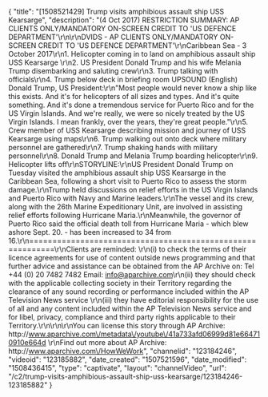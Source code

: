 {
    "title": "[1508521429] Trump visits amphibious assault ship USS Kearsarge",
    "description": "(4 Oct 2017) RESTRICTION SUMMARY: AP CLIENTS ONLY\/MANDATORY ON-SCREEN CREDIT TO 'US DEFENCE DEPARTMENT'\r\n\r\nDVIDS - AP CLIENTS ONLY\/MANDATORY ON-SCREEN CREDIT TO 'US DEFENCE DEPARTMENT'\r\nCaribbean Sea - 3 October 2017\r\n1. Helicopter coming in to land on amphibious assault ship USS Kearsarge \r\n2. US President Donald Trump and his wife Melania Trump disembarking and saluting crew\r\n3. Trump talking with officials\r\n4. Trump below deck in briefing room UPSOUND (English) Donald Trump, US President:\r\n\"Most people would never know a ship like this exists. And it's for helicopters of all sizes and types. And it's quite something. And it's done a tremendous service for Puerto Rico and for the US Virgin Islands. And we're really, we were so nicely treated by the US Virgin Islands. I mean frankly, over the years, they're great people.\"\r\n5. Crew member of USS Kearsarge describing mission and journey of USS Kearsarge using maps\r\n6. Trump walking out onto deck where military personnel are gathered\r\n7. Trump shaking hands with military personnel\r\n8. Donald Trump and Melania Trump boarding helicopter\r\n9. Helicopter lifts off\r\nSTORYLINE:\r\nUS President Donald Trump on Tuesday visited the amphibious assault ship USS Kearsarge in the Caribbean Sea, following a short visit to Puerto Rico to assess the storm damage.\r\nTrump held discussions on relief efforts in the US Virgin Islands and Puerto Rico with Navy and Marine leaders.\r\nThe vessel and its crew, along with the 26th Marine Expeditionary Unit, are involved in assisting relief efforts following Hurricane Maria.\r\nMeanwhile, the governor of Puerto Rico said the official death toll from Hurricane Maria - which blew ashore Sept. 20. - has been increased to 34 from 16.\r\n===========================================================\r\nClients are reminded: \r\n(i) to check the terms of their licence agreements for use of content outside news programming and that further advice and assistance can be obtained from the AP Archive on: Tel +44 (0) 20 7482 7482 Email: info@aparchive.com\r\n(ii) they should check with the applicable collecting society in their Territory regarding the clearance of any sound recording or performance included within the AP Television News service \r\n(iii) they have editorial responsibility for the use of all and any content included within the AP Television News service and for libel, privacy, compliance and third party rights applicable to their Territory.\r\n\r\n\r\nYou can license this story through AP Archive: http:\/\/www.aparchive.com\/metadata\/youtube\/41a733afd06999d81e664710910e664d \r\nFind out more about AP Archive: http:\/\/www.aparchive.com\/HowWeWork",
    "channelid": "123184246",
    "videoid": "123185882",
    "date_created": "1507521596",
    "date_modified": "1508436415",
    "type": "captivate",
    "layout": "channelVideo",
    "url": "\/c2\/trump-visits-amphibious-assault-ship-uss-kearsarge\/123184246-123185882"
}